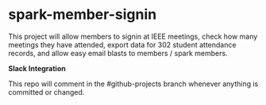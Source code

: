 # spark-member-signin
This project will allow members to signin at IEEE meetings, check how many meetings they have attended, export data for 302 student attendance records, and allow easy email blasts to members / spark members.

**Slack Integration**

This repo will comment in the #github-projects branch whenever anything is committed or changed.
